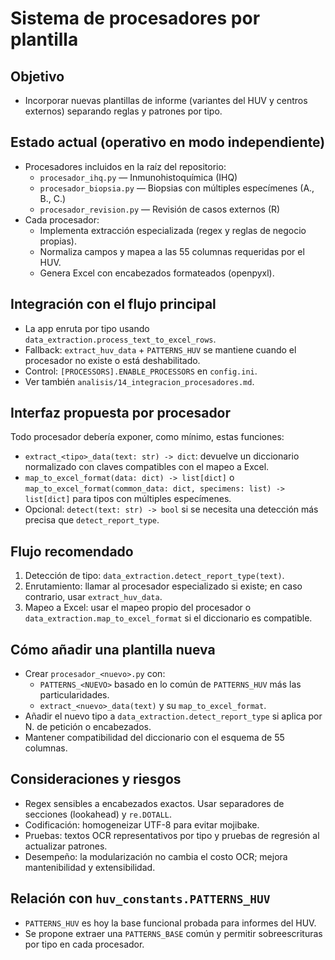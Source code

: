 # Sistema de procesadores por plantilla

## Objetivo
- Incorporar nuevas plantillas de informe (variantes del HUV y centros externos) separando reglas y patrones por tipo.

## Estado actual (operativo en modo independiente)
- Procesadores incluidos en la raíz del repositorio:
  - `procesador_ihq.py` — Inmunohistoquímica (IHQ)
  - `procesador_biopsia.py` — Biopsias con múltiples especímenes (A., B., C.)
  - `procesador_revision.py` — Revisión de casos externos (R)
- Cada procesador:
  - Implementa extracción especializada (regex y reglas de negocio propias).
  - Normaliza campos y mapea a las 55 columnas requeridas por el HUV.
  - Genera Excel con encabezados formateados (openpyxl).

## Integración con el flujo principal
- La app enruta por tipo usando `data_extraction.process_text_to_excel_rows`.
- Fallback: `extract_huv_data` + `PATTERNS_HUV` se mantiene cuando el procesador no existe o está deshabilitado.
- Control: `[PROCESSORS].ENABLE_PROCESSORS` en `config.ini`.
- Ver también `analisis/14_integracion_procesadores.md`.

## Interfaz propuesta por procesador
Todo procesador debería exponer, como mínimo, estas funciones:
- `extract_<tipo>_data(text: str) -> dict`: devuelve un diccionario normalizado con claves compatibles con el mapeo a Excel.
- `map_to_excel_format(data: dict) -> list[dict]` o `map_to_excel_format(common_data: dict, specimens: list) -> list[dict]` para tipos con múltiples especímenes.
- Opcional: `detect(text: str) -> bool` si se necesita una detección más precisa que `detect_report_type`.

## Flujo recomendado
1) Detección de tipo: `data_extraction.detect_report_type(text)`.
2) Enrutamiento: llamar al procesador especializado si existe; en caso contrario, usar `extract_huv_data`.
3) Mapeo a Excel: usar el mapeo propio del procesador o `data_extraction.map_to_excel_format` si el diccionario es compatible.

## Cómo añadir una plantilla nueva
- Crear `procesador_<nuevo>.py` con:
  - `PATTERNS_<NUEVO>` basado en lo común de `PATTERNS_HUV` más las particularidades.
  - `extract_<nuevo>_data(text)` y su `map_to_excel_format`.
- Añadir el nuevo tipo a `data_extraction.detect_report_type` si aplica por N. de petición o encabezados.
- Mantener compatibilidad del diccionario con el esquema de 55 columnas.

## Consideraciones y riesgos
- Regex sensibles a encabezados exactos. Usar separadores de secciones (lookahead) y `re.DOTALL`.
- Codificación: homogeneizar UTF-8 para evitar mojibake.
- Pruebas: textos OCR representativos por tipo y pruebas de regresión al actualizar patrones.
- Desempeño: la modularización no cambia el costo OCR; mejora mantenibilidad y extensibilidad.

## Relación con `huv_constants.PATTERNS_HUV`
- `PATTERNS_HUV` es hoy la base funcional probada para informes del HUV.
- Se propone extraer una `PATTERNS_BASE` común y permitir sobreescrituras por tipo en cada procesador.
